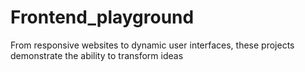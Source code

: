 # Frontend_playground
From responsive websites to dynamic user interfaces, these projects demonstrate the ability to transform ideas
